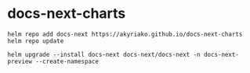 # docs-next-charts

```shell
helm repo add docs-next https://akyriako.github.io/docs-next-charts
helm repo update

helm upgrade --install docs-next docs-next/docs-next -n docs-next-preview --create-namespace 
```